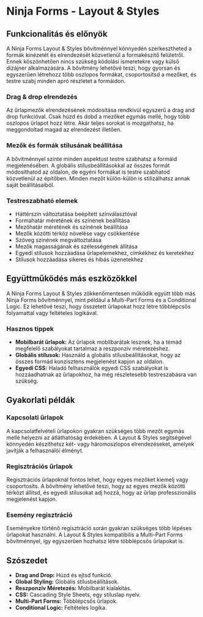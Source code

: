 # Ninja Forms - Layout & Styles

## Funkcionalitás és előnyök

A Ninja Forms Layout & Styles bővítménnyel könnyedén szerkesztheted a formák kinézetét és elrendezését közvetlenül a formakészítő felületről. Ennek köszönhetően nincs szükség kódolási ismeretekre vagy külső dizájner alkalmazására. A bővítmény lehetővé teszi, hogy gyorsan és egyszerűen létrehozz több oszlopos formákat, csoportosítsd a mezőket, és testre szabj minden apró részletet a formáidon.

### Drag & drop elrendezés

Az űrlapmezők elrendezésének módosítása rendkívül egyszerű a drag and drop funkcióval. Csak húzd és dobd a mezőket egymás mellé, hogy több oszlopos űrlapot hozz létre. Akár teljes sorokat is mozgathatsz, ha meggondoltad magad az elrendezést illetően.

### Mezők és formák stílusának beállítása

A bővítménnyel szinte minden aspektust testre szabhatsz a formáid megjelenésében. A globális stílusbeállításokkal az összes formát módosíthatod az oldalon, de egyéni formákat is testre szabhatod közvetlenül az építőben. Minden mezőt külön-külön is stilizálhatsz annak saját beállításaiból.

### Testreszabható elemek

- Háttérszín változtatása beépített színválasztóval
- Formahatár méretének és színének beállítása
- Mezőhatár méretének és színének beállítása
- Mezők közötti térköz növelése vagy csökkentése
- Szöveg színének megváltoztatása
- Mezők magasságának és szélességének állítása
- Egyedi stílusok hozzáadása űrlapelemekhez, címkékhez és keretekhez
- Stílusok hozzáadása sikeres és hibás üzenetekhez

## Együttműködés más eszközökkel

A Ninja Forms Layout & Styles zökkenőmentesen működik együtt több más Ninja Forms bővítménnyel, mint például a Multi-Part Forms és a Conditional Logic. Ez lehetővé teszi, hogy összetett űrlapokat hozz létre többlépcsős folyamattal vagy feltételes logikával.

### Hasznos tippek

- **Mobilbarát űrlapok:** Az űrlapok mobilbarátak lesznek, ha a témád megfelelő szabályokat tartalmaz a reszponzív méretezéshez.
- **Globális stílusok:** Használd a globális stílusbeállításokat, hogy az összes formád konzisztens megjelenést kapjon az oldalon.
- **Egyedi CSS:** Haladó felhasználók egyedi CSS szabályokat is hozzáadhatnak az űrlapokhoz, ha még részletesebb testreszabásra van szükség.

## Gyakorlati példák

### Kapcsolati űrlapok

A kapcsolatfelvételi űrlapokon gyakran szükséges több mezőt egymás mellé helyezni az átláthatóság érdekében. A Layout & Styles segítségével könnyedén készíthetsz két- vagy háromoszlopos elrendezéseket, amelyek javítják a felhasználói élményt.

### Regisztrációs űrlapok

Regisztrációs űrlapoknál fontos lehet, hogy egyes mezőket kiemelj vagy csoportosíts. A bővítmény lehetővé teszi, hogy az egyes mezők közötti térközt állítsd, és egyedi stílusokat adj hozzá, hogy az űrlap professzionális megjelenést kapjon.

### Esemény regisztráció

Eseményekre történő regisztráció során gyakran szükséges több lépéses űrlapokat használni. A Layout & Styles kompatibilis a Multi-Part Forms bővítménnyel, így egyszerűen hozhatsz létre többlépcsős űrlapokat is.

## Szószedet

- **Drag and Drop:** Húzd és ejtsd funkció.
- **Global Styling:** Globális stílusbeállítások.
- **Reszponzív Méretezés:** Mobilbarát kialakítás.
- **CSS:** Cascading Style Sheets, egy stíluslap nyelv.
- **Multi-Part Forms:** Többlépcsős űrlapok.
- **Conditional Logic:** Feltételes logika.